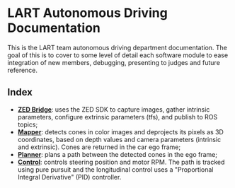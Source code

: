 # LART Autonomous Driving Documentation
This is the LART team autonomous driving department documentation.
The goal of this is to cover to some level of detail each software module to ease integration of new members, debugging, presenting to judges and future reference.
## Index
- [**ZED Bridge**](./2.%20ZED%20Bridge/README.md): uses the ZED SDK to capture images, gather intrinsic parameters, configure extrinsic parameters (tfs), and publish to ROS topics;
- [**Mapper**](./3.%20Mapper/README.md): detects cones in color images and deprojects its pixels as 3D coordinates, based on depth values and camera parameters (intrinsic and extrinsic). Cones are returned in the car ego frame;
- [**Planner**](./4.%20Planner/README.md): plans a path between the detected cones in the ego frame;
- [**Control**](./5.%20Control/README.md): controls steering position and motor RPM. The path is tracked using pure pursuit and the longitudinal control uses a "Proportional Integral Derivative" (PID) controller.

